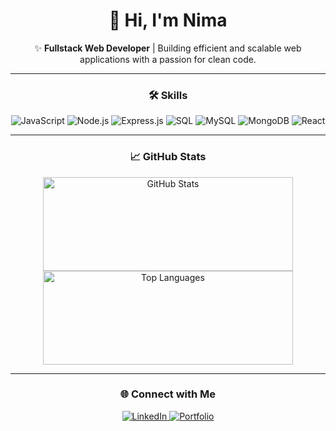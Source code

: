 <div align="center">

# 👋 Hi, I'm **Nima**

✨ **Fullstack Web Developer** | Building efficient and scalable web applications with a passion for clean code.

---

### 🛠️ Skills

<div align="center">
  <img src="https://img.shields.io/badge/JavaScript-F0DB4F?style=for-the-badge&logo=javascript&logoColor=black" alt="JavaScript"/>
  <img src="https://img.shields.io/badge/Node.js-3C873A?style=for-the-badge&logo=nodedotjs&logoColor=white" alt="Node.js"/>
  <img src="https://img.shields.io/badge/Express.js-404D59?style=for-the-badge&logo=express&logoColor=white" alt="Express.js"/>
  <img src="https://img.shields.io/badge/SQL-003B57?style=for-the-badge&logo=postgresql&logoColor=white" alt="SQL"/>
  <img src="https://img.shields.io/badge/MySQL-4479A1?style=for-the-badge&logo=mysql&logoColor=white" alt="MySQL"/>
  <img src="https://img.shields.io/badge/MongoDB-4EA94B?style=for-the-badge&logo=mongodb&logoColor=white" alt="MongoDB"/>
  <img src="https://img.shields.io/badge/React-61DAFB?style=for-the-badge&logo=react&logoColor=black" alt="React"/>
</div>


---

### 📈 GitHub Stats

<div align="center">
  <img src="https://github-readme-stats.vercel.app/api?username=Nimasaghi-dev&show_icons=true&theme=tokyonight&hide_border=true" alt="GitHub Stats" height="150" width="400"/>
  <img src="https://github-readme-stats.vercel.app/api/top-langs/?username=Nimasaghi-dev&layout=compact&theme=tokyonight&hide_border=true" alt="Top Languages" height="150" width="400"/>
</div>

---

### 🌐 Connect with Me

<a href="https://linkedin.com/in/nima-saghikalhori-3090b8244/" target="_blank">
  <img src="https://img.shields.io/badge/LinkedIn-0077B5?style=flat-square&logo=linkedin&logoColor=white" alt="LinkedIn"/>
</a>
<a href="https://yourportfolio.com" target="_blank">
  <img src="https://img.shields.io/badge/Portfolio-4285F4?style=flat-square&logo=google-chrome&logoColor=white" alt="Portfolio"/>
</a>

</div>
